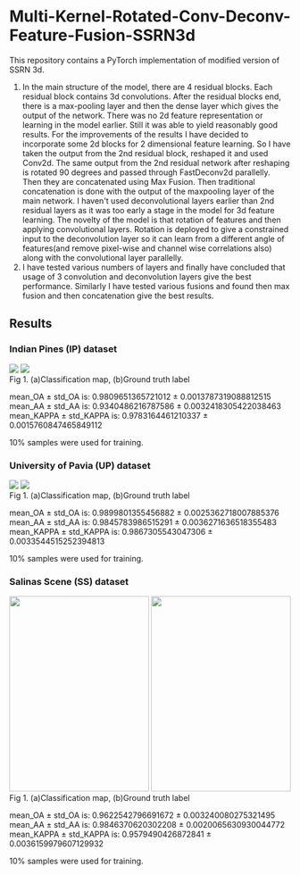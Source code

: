 # Multi-Kernel-Rotated-Conv-Deconv-Feature-Fusion-SSRN3d

This repository contains a PyTorch implementation of modified version of SSRN 3d. <br/>

1. In the main structure of the model, there are 4 residual blocks. Each residual block contains 3d convolutions. After the residual blocks end, there is a max-pooling layer and then the dense layer which gives the output of the network. There was no 2d feature representation or learning in the model earlier. Still it was able to yield reasonably good results. For the improvements of the results I have decided to incorporate some 2d blocks for 2 dimensional feature learning. So I have taken the output from the 2nd residual block, reshaped it and used Conv2d. The same output from the 2nd residual network after reshaping is rotated 90 degrees and passed through FastDeconv2d parallelly. Then they are concatenated using Max Fusion. Then traditional concatenation is done with the output of the maxpooling layer of the main network. I haven't used deconvolutional layers earlier than 2nd residual layers as it was too early a stage in the model for 3d feature learning. The novelty of the model is that rotation of features and then applying convolutional layers. Rotation is deployed to give a constrained input to the deconvolution layer so it can learn from a different angle of features(and remove pixel-wise and channel wise correlations also) along with the convolutional layer parallelly. <br/>
2. I have tested various numbers of layers and finally have concluded that usage of 3 convolution and deconvolution layers give the best performance. Similarly I have tested various fusions and found then max fusion and then concatenation give the best results.

## Results

### Indian Pines (IP) dataset
<img src="figures/IN_.png"/>  <img src="figures/IN_gt.png"/><br/>
Fig 1. (a)Classification map, (b)Ground truth label<br/>

mean_OA ± std_OA is: 0.9809651365721012 ± 0.0013787319088812515<br/>
mean_AA ± std_AA is: 0.9340486216787586 ± 0.0032418305422038463<br/>
mean_KAPPA ± std_KAPPA is: 0.9783164461210337 ± 0.0015760847465849112<br/>

10% samples were used for training.

### University of Pavia (UP) dataset
<img src="figures/UP_.png"/>  <img src="figures/UP_gt.png"/><br/>
Fig 1. (a)Classification map, (b)Ground truth label<br/>

mean_OA ± std_OA is: 0.9899801355456882 ± 0.0025362718007885376<br/>
mean_AA ± std_AA is: 0.9845783986515291 ± 0.0036271636518355483<br/>
mean_KAPPA ± std_KAPPA is: 0.9867305543047306 ± 0.0033544515252394813<br/>

10% samples were used for training.

### Salinas Scene (SS) dataset
<img src="figures/SV_.png" width="250" height="350"/>  <img src="figures/SV_gt.png" width="250" height="350"/><br/>
Fig 1. (a)Classification map, (b)Ground truth label<br/>

mean_OA ± std_OA is: 0.9622542796691672 ± 0.003240080275321495<br/>
mean_AA ± std_AA is: 0.9846370620302208 ± 0.0020065630930044772<br/>
mean_KAPPA ± std_KAPPA is: 0.9579490426872841 ± 0.0036159979607129932<br/>

10% samples were used for training.
